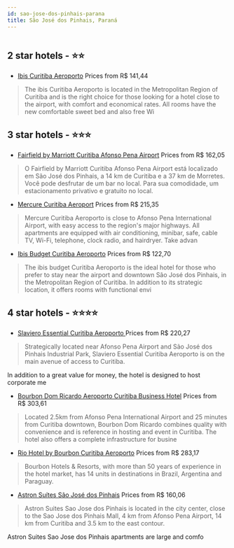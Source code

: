 ```yaml
---
id: sao-jose-dos-pinhais-parana
title: São José dos Pinhais, Paraná
---
```


<center><img src="https://novo-hu.s3.amazonaws.com/reservas/ota/prod/hotel/519152/fairfield-by-marriott-curitiba-afonso-pena-airport-001_20200424175009.jpg" alt="" /></center>


##  2 star hotels - ⭐️⭐️

-    [Ibis Curitiba Aeroporto](https://us.hurb.com/hotels/sao-jose-dos-pinhais/ibis-curitiba-aeroporto-OMN-6207?cmp=18055) Prices from R$ 141,44
   > The ibis Curitiba Aeroporto is located in the Metropolitan Region of Curitiba and is the right choice for those looking for a hotel close to the airport, with comfort and economical rates. All rooms have the new comfortable sweet bed and also free Wi

##  3 star hotels - ⭐️⭐️⭐️

-    [Fairfield by Marriott Curitiba Afonso Pena Airport](https://us.hurb.com/hotels/sao-jose-dos-pinhais/fairfield-by-marriott-curitiba-afonso-pena-airport-OMN-6493?cmp=18055) Prices from R$ 162,05
   > O Fairfield by Marriott Curitiba Afonso Pena Airport está localizado em São José dos Pinhais, a 14 km de Curitiba e a 37 km de Morretes. Você pode desfrutar de um bar no local. Para sua comodidade, um estacionamento privativo e gratuito no local.
-    [Mercure Curitiba Aeroport](https://us.hurb.com/hotels/sao-jose-dos-pinhais/mercure-curitiba-aeroport-OMN-1771?cmp=18055) Prices from R$ 215,35
   > Mercure Curitiba Aeroporto is close to Afonso Pena International Airport, with easy access to the region's major highways. All apartments are equipped with air conditioning, minibar, safe, cable TV, Wi-Fi, telephone, clock radio, and hairdryer. Take advan
-    [Ibis Budget Curitiba Aeroporto](https://us.hurb.com/hotels/sao-jose-dos-pinhais/ibis-budget-curitiba-aeroporto-OMN-7607?cmp=18055) Prices from R$ 122,70
   > The ibis budget Curitiba Aeroporto is the ideal hotel for those who prefer to stay near the airport and downtown São José dos Pinhais, in the Metropolitan Region of Curitiba. In addition to its strategic location, it offers rooms with functional envi

##  4 star hotels - ⭐️⭐️⭐️⭐️

-    [Slaviero Essential Curitiba Aeroporto ](https://us.hurb.com/hotels/sao-jose-dos-pinhais/slaviero-essential-curitiba-aeroporto-OMN-9641?cmp=18055) Prices from R$ 220,27
   > Strategically located near Afonso Pena Airport and São José dos Pinhais Industrial Park, Slaviero Essential Curitiba Aeroporto is on the main avenue of access to Curitiba.In addition to a great value for money, the hotel is designed to host corporate me
-    [Bourbon Dom Ricardo Aeroporto Curitiba Business Hotel](https://us.hurb.com/hotels/sao-jose-dos-pinhais/bourbon-dom-ricardo-aeroporto-curitiba-business-hotel-OMN-1905?cmp=18055) Prices from R$ 303,61
   > Located 2.5km from Afonso Pena International Airport and 25 minutes from Curitiba downtown, Bourbon Dom Ricardo combines quality with convenience and is reference in hosting and event in Curitiba. The hotel also offers a complete infrastructure for busine
-    [Rio Hotel by Bourbon Curitiba Aeroporto](https://us.hurb.com/hotels/sao-jose-dos-pinhais/rio-hotel-by-bourbon-curitiba-aeroporto-OMN-5293?cmp=18055) Prices from R$ 283,17
   > Bourbon Hotels & Resorts, with more than 50 years of experience in the hotel market, has 14 units in destinations in Brazil, Argentina and Paraguay.
-    [Astron Suítes São José dos Pinhais](https://us.hurb.com/hotels/sao-jose-dos-pinhais/astron-suites-sao-jose-dos-pinhais-OMN-1256?cmp=18055) Prices from R$ 160,06
   > Astron Suites Sao Jose dos Pinhais is located in the city center, close to the Sao Jose dos Pinhais Mall,4 km from Afonso Pena Airport, 14 km from Curitiba and 3.5 km to the east contour.Astron Suites Sao Jose dos Pinhais apartments are large and comfo
